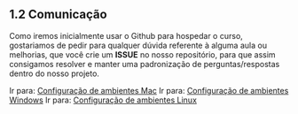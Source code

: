 ## 1.2 Comunicação

Como iremos inicialmente usar o Github para hospedar o curso, gostariamos de pedir para qualquer dúvida referente à alguma aula ou melhorias, que você crie um **ISSUE** no nosso repositório, para que assim consigamos resolver e manter uma padronização de perguntas/respostas dentro do nosso projeto.

Ir para: [Configuração de ambientes Mac](../2-Ambiente/1-Ambiente-macos.md)
Ir para: [Configuração de ambientes Windows](../2-Ambiente/2-Ambiente-windows.md)
Ir para: [Configuração de ambientes Linux](../2-Ambiente/3-Ambiente-linux.md)
